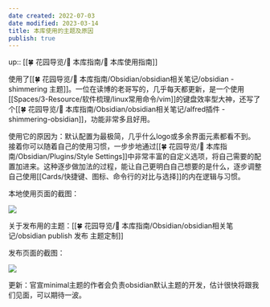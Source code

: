 ```yaml
---
date created: 2022-07-03
date modified: 2023-03-14
title: 本库使用的主题及原因
publish: true
---
```

up:: [[🍀 花园导览/🧰 本库指南/🧰 本库使用指南]]

使用了[[🍀 花园导览/🧰 本库指南/Obsidian/obsidian相关笔记/obsidian - shimmering 主题]]。一位在读博的老哥写的，几乎每天都更新，是一个使用[[Spaces/3-Resource/软件梳理/linux常用命令/vim]]的键盘效率型大神，还写了个[[🍀 花园导览/🧰 本库指南/Obsidian/obsidian相关笔记/alfred插件 - shimmering-obsidian]]，功能非常多且好用。

使用它的原因为：默认配置为最极简，几乎什么logo或多余界面元素都看不到。接着你可以随着自己的使用习惯，一步步地通过[[🍀 花园导览/🧰 本库指南/Obsidian/Plugins/Style Settings]]中非常丰富的自定义选项，将自己需要的配置加进来。这种逐步做加法的过程，能让自己更明白自己想要的是什么，逐步调整自己使用[[Cards/快捷键、图标、命令行的对比与选择]]的内在逻辑与习惯。

本地使用页面的截图：

![](https://img2.oldwinter.top/本库使用的主题及原因_image_1.png)

关于发布用的主题：[[🍀 花园导览/🧰 本库指南/Obsidian/obsidian相关笔记/obsidian publish 发布 主题定制]]

发布页面的截图：

![](https://img2.oldwinter.top/本库使用的主题及原因_image_2.png)

更新：官宣minimal主题的作者会负责obsidian默认主题的开发，估计很快将跟我们见面，可以期待一波。
